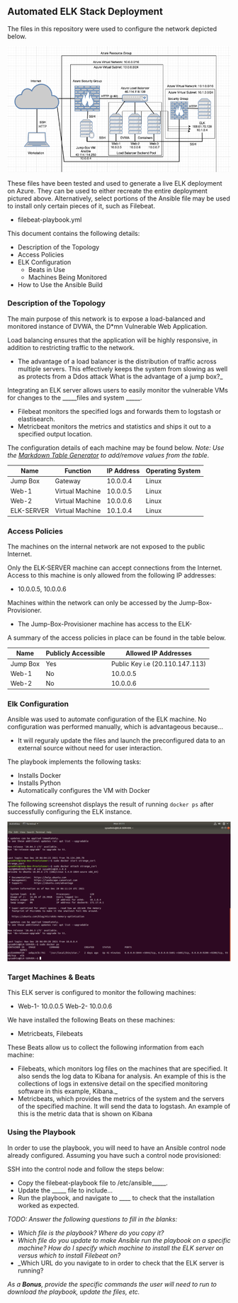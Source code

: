 ## Automated ELK Stack Deployment

The files in this repository were used to configure the network depicted below.

![Elk network diagram](Diagrams/finished-elk-diagram.png)

These files have been tested and used to generate a live ELK deployment on Azure. They can be used to either recreate the entire deployment pictured above. Alternatively, select portions of the Ansible file may be used to install only certain pieces of it, such as Filebeat.

  - filebeat-playbook.yml

This document contains the following details:
- Description of the Topology
- Access Policies
- ELK Configuration
  - Beats in Use
  - Machines Being Monitored
- How to Use the Ansible Build


### Description of the Topology

The main purpose of this network is to expose a load-balanced and monitored instance of DVWA, the D*mn Vulnerable Web Application.

Load balancing ensures that the application will be highly responsive, in addition to restricting traffic to the network.
- The advantage of a load balancer is the distribution of traffic across multiple servers. This effectively keeps the system from slowing as well as protects from a Ddos attack What is the advantage of a jump box?_

Integrating an ELK server allows users to easily monitor the vulnerable VMs for changes to the _____files and system _____.
- Filebeat monitors the specified logs and forwards them to logstash or elastisearch.
- Metricbeat monitors the metrics and statistics and ships it out to a specified output location.

The configuration details of each machine may be found below.
_Note: Use the [Markdown Table Generator](http://www.tablesgenerator.com/markdown_tables) to add/remove values from the table_.

| Name       | Function        | IP Address | Operating System |
| ---------- | --------------- | ---------- | ---------------- |
| Jump Box   | Gateway         | 10.0.0.4  | Linux            |
| Web-1      | Virtual Machine | 10.0.0.5   | Linux            |
| Web-2      | Virtual Machine | 10.0.0.6   | Linux            |
| ELK-SERVER | Virtual Machine | 10.1.0.4   | Linux            |

### Access Policies

The machines on the internal network are not exposed to the public Internet. 

Only the ELK-SERVER machine can accept connections from the Internet. Access to this machine is only allowed from the following IP addresses:
- 10.0.0.5, 10.0.0.6

Machines within the network can only be accessed by the Jump-Box-Provisioner.

- The Jump-Box-Provisioner machine has access to the ELK-

A summary of the access policies in place can be found in the table below.

| Name     | Publicly Accessible | Allowed IP Addresses            |
| -------- | ------------------- | ------------------------------- |
| Jump Box | Yes                 | Public Key i.e (20.110.147.113) |
| Web-1    | No                  | 10.0.0.5                        |
| Web-2    | No                  | 10.0.0.6                        |

### Elk Configuration

Ansible was used to automate configuration of the ELK machine. No configuration was performed manually, which is advantageous because...
- It will reguraly update the files and launch the preconfigured data to an external source without need for user interaction.

The playbook implements the following tasks:
- Installs Docker 
- Installs Python
- Automatically configures the VM with Docker

The following screenshot displays the result of running `docker ps` after successfully configuring the ELK instance.

![Docker ps for Elk](Diagrams/dockerps.png)

### Target Machines & Beats
This ELK server is configured to monitor the following machines:
- Web-1- 10.0.0.5    Web-2- 10.0.0.6

We have installed the following Beats on these machines:
- Metricbeats, Filebeats

These Beats allow us to collect the following information from each machine:
- Filebeats, which monitors log files on the machines that are specified. It also sends the log data to Kibana for analysis. An example of this is the collections of logs in extensive detail on the specified monitoring software in this example, Kibana._
- Metricbeats, which provides the metrics of the system and the servers of the specified machine. It will send the data to logstash. An example of this is the metric data that is shown on Kibana

### Using the Playbook
In order to use the playbook, you will need to have an Ansible control node already configured. Assuming you have such a control node provisioned: 

SSH into the control node and follow the steps below:
- Copy the filebeat-playbook file to /etc/ansible_____.
- Update the _____ file to include...
- Run the playbook, and navigate to ____ to check that the installation worked as expected.

_TODO: Answer the following questions to fill in the blanks:_
- _Which file is the playbook? Where do you copy it?_
- _Which file do you update to make Ansible run the playbook on a specific machine? How do I specify which machine to install the ELK server on versus which to install Filebeat on?_
- _Which URL do you navigate to in order to check that the ELK server is running?

_As a **Bonus**, provide the specific commands the user will need to run to download the playbook, update the files, etc._
